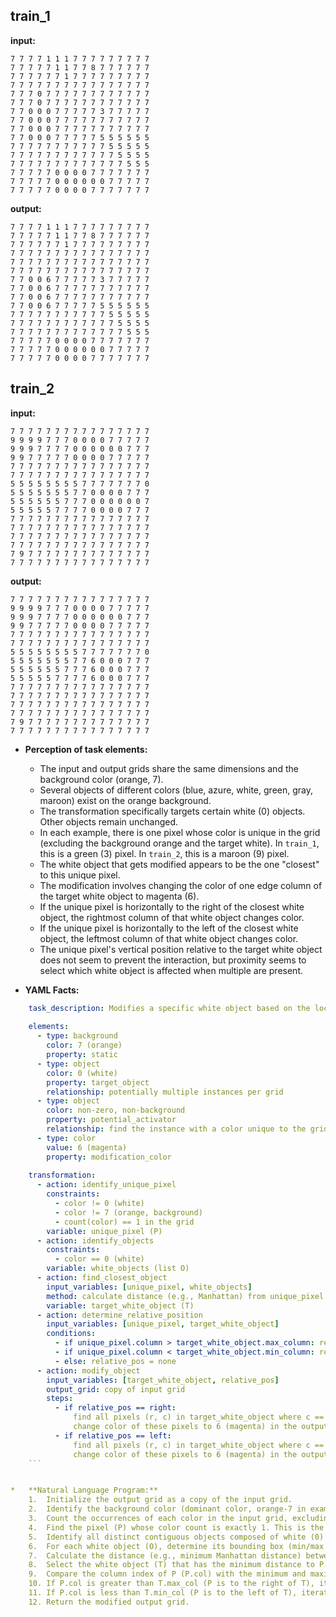 
## train_1

**input:**
```
7 7 7 7 1 1 1 7 7 7 7 7 7 7 7 7
7 7 7 7 7 1 1 7 7 8 7 7 7 7 7 7
7 7 7 7 7 7 1 7 7 7 7 7 7 7 7 7
7 7 7 7 7 7 7 7 7 7 7 7 7 7 7 7
7 7 7 0 7 7 7 7 7 7 7 7 7 7 7 7
7 7 7 0 7 7 7 7 7 7 7 7 7 7 7 7
7 7 0 0 0 7 7 7 7 7 3 7 7 7 7 7
7 7 0 0 0 7 7 7 7 7 7 7 7 7 7 7
7 7 0 0 0 7 7 7 7 7 7 7 7 7 7 7
7 7 0 0 0 7 7 7 7 7 5 5 5 5 5 5
7 7 7 7 7 7 7 7 7 7 7 5 5 5 5 5
7 7 7 7 7 7 7 7 7 7 7 7 5 5 5 5
7 7 7 7 7 7 7 7 7 7 7 7 7 5 5 5
7 7 7 7 7 0 0 0 0 7 7 7 7 7 7 7
7 7 7 7 7 0 0 0 0 0 0 7 7 7 7 7
7 7 7 7 7 0 0 0 0 7 7 7 7 7 7 7
```


**output:**
```
7 7 7 7 1 1 1 7 7 7 7 7 7 7 7 7
7 7 7 7 7 1 1 7 7 8 7 7 7 7 7 7
7 7 7 7 7 7 1 7 7 7 7 7 7 7 7 7
7 7 7 7 7 7 7 7 7 7 7 7 7 7 7 7
7 7 7 7 7 7 7 7 7 7 7 7 7 7 7 7
7 7 7 7 7 7 7 7 7 7 7 7 7 7 7 7
7 7 0 0 6 7 7 7 7 7 3 7 7 7 7 7
7 7 0 0 6 7 7 7 7 7 7 7 7 7 7 7
7 7 0 0 6 7 7 7 7 7 7 7 7 7 7 7
7 7 0 0 6 7 7 7 7 7 5 5 5 5 5 5
7 7 7 7 7 7 7 7 7 7 7 5 5 5 5 5
7 7 7 7 7 7 7 7 7 7 7 7 5 5 5 5
7 7 7 7 7 7 7 7 7 7 7 7 7 5 5 5
7 7 7 7 7 0 0 0 0 7 7 7 7 7 7 7
7 7 7 7 7 0 0 0 0 0 0 7 7 7 7 7
7 7 7 7 7 0 0 0 0 7 7 7 7 7 7 7
```


## train_2

**input:**
```
7 7 7 7 7 7 7 7 7 7 7 7 7 7 7 7
9 9 9 9 7 7 7 0 0 0 0 7 7 7 7 7
9 9 9 7 7 7 7 0 0 0 0 0 0 7 7 7
9 9 7 7 7 7 7 0 0 0 0 7 7 7 7 7
7 7 7 7 7 7 7 7 7 7 7 7 7 7 7 7
7 7 7 7 7 7 7 7 7 7 7 7 7 7 7 7
5 5 5 5 5 5 5 5 7 7 7 7 7 7 7 0
5 5 5 5 5 5 5 7 7 0 0 0 0 7 7 7
5 5 5 5 5 5 7 7 7 0 0 0 0 0 0 7
5 5 5 5 5 7 7 7 7 0 0 0 0 7 7 7
7 7 7 7 7 7 7 7 7 7 7 7 7 7 7 7
7 7 7 7 7 7 7 7 7 7 7 7 7 7 7 7
7 7 7 7 7 7 7 7 7 7 7 7 7 7 7 7
7 7 7 7 7 7 7 7 7 7 7 7 7 7 7 7
7 9 7 7 7 7 7 7 7 7 7 7 7 7 7 7
7 7 7 7 7 7 7 7 7 7 7 7 7 7 7 7
```


**output:**
```
7 7 7 7 7 7 7 7 7 7 7 7 7 7 7 7
9 9 9 9 7 7 7 0 0 0 0 7 7 7 7 7
9 9 9 7 7 7 7 0 0 0 0 0 0 7 7 7
9 9 7 7 7 7 7 0 0 0 0 7 7 7 7 7
7 7 7 7 7 7 7 7 7 7 7 7 7 7 7 7
7 7 7 7 7 7 7 7 7 7 7 7 7 7 7 7
5 5 5 5 5 5 5 5 7 7 7 7 7 7 7 0
5 5 5 5 5 5 5 7 7 6 0 0 0 7 7 7
5 5 5 5 5 5 7 7 7 6 0 0 0 7 7 7
5 5 5 5 5 7 7 7 7 6 0 0 0 7 7 7
7 7 7 7 7 7 7 7 7 7 7 7 7 7 7 7
7 7 7 7 7 7 7 7 7 7 7 7 7 7 7 7
7 7 7 7 7 7 7 7 7 7 7 7 7 7 7 7
7 7 7 7 7 7 7 7 7 7 7 7 7 7 7 7
7 9 7 7 7 7 7 7 7 7 7 7 7 7 7 7
7 7 7 7 7 7 7 7 7 7 7 7 7 7 7 7
```

*   **Perception of task elements:**
    *   The input and output grids share the same dimensions and the background color (orange, 7).
    *   Several objects of different colors (blue, azure, white, green, gray, maroon) exist on the orange background.
    *   The transformation specifically targets certain white (0) objects. Other objects remain unchanged.
    *   In each example, there is one pixel whose color is unique in the grid (excluding the background orange and the target white). In `train_1`, this is a green (3) pixel. In `train_2`, this is a maroon (9) pixel.
    *   The white object that gets modified appears to be the one "closest" to this unique pixel.
    *   The modification involves changing the color of one edge column of the target white object to magenta (6).
    *   If the unique pixel is horizontally to the right of the closest white object, the rightmost column of that white object changes color.
    *   If the unique pixel is horizontally to the left of the closest white object, the leftmost column of that white object changes color.
    *   The unique pixel's vertical position relative to the target white object does not seem to prevent the interaction, but proximity seems to select which white object is affected when multiple are present.

*   **YAML Facts:**
    
```yaml
    task_description: Modifies a specific white object based on the location of a unique colored pixel.
    
    elements:
      - type: background
        color: 7 (orange)
        property: static
      - type: object
        color: 0 (white)
        property: target_object
        relationship: potentially multiple instances per grid
      - type: object
        color: non-zero, non-background
        property: potential_activator
        relationship: find the instance with a color unique to the grid
      - type: color
        value: 6 (magenta)
        property: modification_color
    
    transformation:
      - action: identify_unique_pixel
        constraints:
          - color != 0 (white)
          - color != 7 (orange, background)
          - count(color) == 1 in the grid
        variable: unique_pixel (P)
      - action: identify_objects
        constraints:
          - color == 0 (white)
        variable: white_objects (list O)
      - action: find_closest_object
        input_variables: [unique_pixel, white_objects]
        method: calculate distance (e.g., Manhattan) from unique_pixel to each white_object's bounding box. Select the white_object with the minimum distance.
        variable: target_white_object (T)
      - action: determine_relative_position
        input_variables: [unique_pixel, target_white_object]
        conditions:
          - if unique_pixel.column > target_white_object.max_column: relative_pos = right
          - if unique_pixel.column < target_white_object.min_column: relative_pos = left
          - else: relative_pos = none
      - action: modify_object
        input_variables: [target_white_object, relative_pos]
        output_grid: copy of input grid
        steps:
          - if relative_pos == right:
              find all pixels (r, c) in target_white_object where c == target_white_object.max_column
              change color of these pixels to 6 (magenta) in the output grid.
          - if relative_pos == left:
              find all pixels (r, c) in target_white_object where c == target_white_object.min_column
              change color of these pixels to 6 (magenta) in the output grid.
    ```


*   **Natural Language Program:**
    1.  Initialize the output grid as a copy of the input grid.
    2.  Identify the background color (dominant color, orange-7 in examples).
    3.  Count the occurrences of each color in the input grid, excluding the background color and white (0).
    4.  Find the pixel (P) whose color count is exactly 1. This is the 'unique activating pixel'. If no such pixel exists, make no changes.
    5.  Identify all distinct contiguous objects composed of white (0) pixels.
    6.  For each white object (O), determine its bounding box (min/max row and column).
    7.  Calculate the distance (e.g., minimum Manhattan distance) between the unique activating pixel (P) and each white object (O). The distance can be measured from P to the nearest pixel within O or the nearest point on O's bounding box.
    8.  Select the white object (T) that has the minimum distance to P.
    9.  Compare the column index of P (P.col) with the minimum and maximum column indices of T's bounding box (T.min_col, T.max_col).
    10. If P.col is greater than T.max_col (P is to the right of T), iterate through all pixels belonging to T located in column T.max_col and change their color to magenta (6) in the output grid.
    11. If P.col is less than T.min_col (P is to the left of T), iterate through all pixels belonging to T located in column T.min_col and change their color to magenta (6) in the output grid.
    12. Return the modified output grid.
